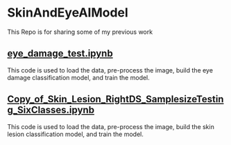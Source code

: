 # SkinAndEyeAIModel
This Repo is for sharing some of my previous work

## [eye_damage_test.ipynb](https://github.com/XiangLi368/SkinAndEyeAIModel/blob/main/eye_damage_test.ipynb)
This code is used to load the data, pre-process the image, build the eye damage classification model, and train the model. 

## [Copy_of_Skin_Lesion_RightDS_SamplesizeTesting_SixClasses.ipynb](https://github.com/XiangLi368/SkinAndEyeAIModel/blob/main/Copy_of_Skin_Lesion_RightDS_SamplesizeTesting_SixClasses.ipynb)
This code is used to load the data, pre-process the image, build the skin lesion classification model, and train the model. 



